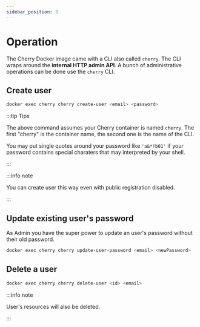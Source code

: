 ```yaml
---
sidebar_position: 3
---
```


# Operation

The Cherry Docker image came with a CLI also called `cherry`. The CLI wraps around the **internal HTTP admin API**. A bunch of administrative operations can be done use the `cherry` CLI.

## Create user


```bash
docker exec cherry cherry create-user <email> <password>
```

:::tip Tips

The above command assumes your Cherry container is named `cherry`. The first "cherry" is the container name, the second one is the name of the CLI.

You may put single quotes around your password like `'a&*!b01'` if your password contains special charaters that may interpreted by your shell.

:::

:::info note

You can create user this way even with public registration disabled.

:::


## Update existing user's password

As Admin you have the super power to update an user's password without their old password.

```bash
docker exec cherry cherry update-user-password <email> <newPassword>
```

## Delete a user

```bash
docker exec cherry cherry delete-user <id> <email>
```

:::info note

User's resources will also be deleted.

:::
